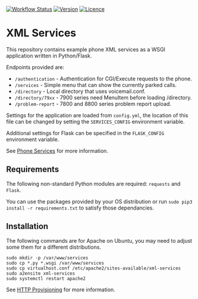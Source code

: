 [![Workflow Status](https://img.shields.io/github/workflow/status/usecallmanagernz/services/python%20lint/master?label=python%20lint)](https://github.com/usecallmanagernz/services/actions/workflows/pylint.yml) [![Version](https://img.shields.io/github/v/tag/usecallmanagernz/services?color=blue&label=version&sort=semver)](https://github.com/usecallmanagernz/services/releases) [![Licence](https://img.shields.io/github/license/usecallmanagernz/services?color=red)](https://github.com/usecallmanagernz/services/blob/master/LICENSE)

# XML Services

This repository contains example phone XML services as a WSGI application
written in Python/Flask.

Endpoints provided are:

* `/authentication` - Authentication for CGI/Execute requests to the phone.
* `/services` - Simple menu that can show the currently parked calls.
* `/directory` - Local directory that uses voicemail.conf.
* `/directory/79xx` - 7900 series need MenuItem before loading /directory.
* `/problem-report` - 7800 and 8800 series problem report upload.

Settings for the application are loaded from `config.yml`, the location of
this file can be changed by setting the `SERVICES_CONFIG` environment
variable.

Additional settings for Flask can be specified in the `FLASK_CONFIG`
environment variable.

See [Phone Services](http://usecallmanager.nz/phone-services-xml.html) for
more information.

## Requirements

The following non-standard Python modules are required: `requests` and `Flask`.

You can use the packages provided by your OS distribution or run
`sudo pip3 install -r requirements.txt` to satisfy those dependancies.

## Installation

The following commands are for Apache on Ubuntu, you may need to adjust some
them for a different distributions.

```
sudo mkdir -p /var/www/services
sudo cp *.py *.wsgi /var/www/services
sudo cp virtualhost.conf /etc/apache2/sites-available/xml-services
sudo a2ensite xml-services
sudo systemctl restart apache2
```

See [HTTP Provisioning](https://usecallmanager.nz/apache-conf.html#XML-Services)
for more information.
